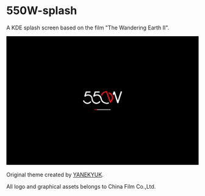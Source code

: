# 550W-splash

A KDE splash screen based on the film "The Wandering Earth II". 

![preview](contents/previews/splash.png)

Original theme created by [YANEKYUK](https://store.kde.org/p/1222244).

All logo and graphical assets belongs to China Film Co.,Ltd.
